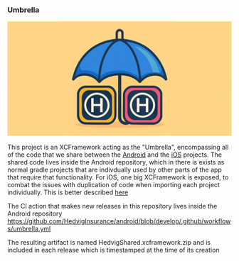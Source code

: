 ### Umbrella

![logo_wide.png](icons/logo_wide.png)

This project is an XCFramework acting as the "Umbrella", encompassing all of the code that we share between the [Android](https://github.com/HedvigInsurance/android) and the [iOS](https://github.com/HedvigInsurance/ugglan) projects.
The shared code lives inside the Android repository, which in there is exists as normal gradle projects that are indivdually used by other parts of the app that require that functionality.
For iOS, one big XCFramework is exposed, to combat the issues with duplication of code when importing each project individually. This is better described [here](https://www.jetbrains.com/help/kotlin-multiplatform-dev/multiplatform-project-configuration.html#several-shared-modules)

The CI action that makes new releases in this repository lives inside the Android repository https://github.com/HedvigInsurance/android/blob/develop/.github/workflows/umbrella.yml 

The resulting artifact is named HedvigShared.xcframework.zip and is included in each release which is timestamped at the time of its creation
